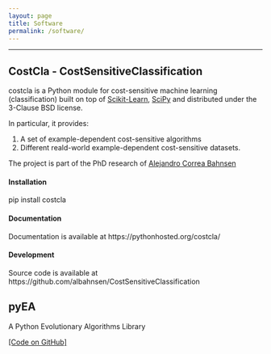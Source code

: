 ```yaml
---
layout: page
title: Software
permalink: /software/
---
```


---
<div class="pub">
  <h2> CostCla - CostSensitiveClassification </h2>

  <p>
  costcla is a Python module for cost-sensitive machine learning (classification)
  built on top of <a href=http://scikit-learn.org/stable/>Scikit-Learn</a>, <a href=http://www.scipy.org/>SciPy</a>
  and distributed under the 3-Clause BSD license.</p>

  <p>In particular, it provides:

  1. A set of example-dependent cost-sensitive algorithms
  2. Different reald-world example-dependent cost-sensitive datasets.</p>
  
  <p>
  The project is part of the PhD research of <a href=http://albahnsen.com>Alejandro Correa Bahnsen</a>
  </p>

  <h4>Installation</h4>
  <p>pip install costcla</p>
    
  <h4>Documentation</h4>
  <p>Documentation is available at https://pythonhosted.org/costcla/</p>

  <h4>Development</h4>
  <p>Source code is available at https://github.com/albahnsen/CostSensitiveClassification</p>

</div>

<div class="pub">
  <h2>pyEA</h2>
  <p>A Python Evolutionary Algorithms Library</p>
  <a href='https://github.com/albahnsen/pyea'>[Code on GitHub]</a>
</div>

